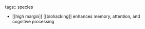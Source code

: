 tags:: species

- [[high margin]] [[biohacking]] enhances memory, attention, and cognitive processing